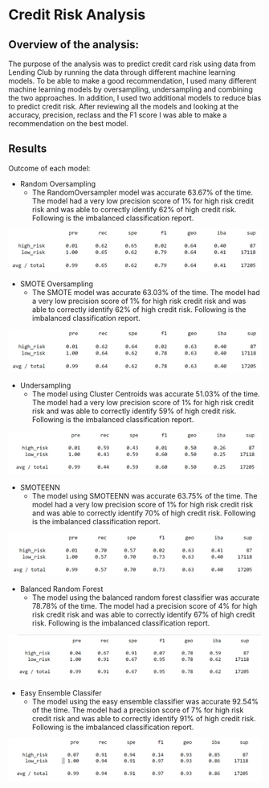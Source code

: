 # Credit Risk Analysis


## <b>Overview of the analysis:</b>

The purpose of the analysis was to predict credit card risk using data from Lending Club by running the data through different machine learning models.  To be able to make a good recommendation, I used many different machine learning models by oversampling, undersampling and combining the two approaches.  In addition, I used two additional models to reduce bias to predict credit risk.  After reviewing all the models and looking at the accuracy, precision, reclass and the F1 score I was able to make a recommendation on the best model.

## <b>Results</b>

Outcome of each model:
 - Random Oversampling
   - The RandomOversampler model was accurate 63.67% of the time. The model had a very low precision score of 1% for high risk credit risk and was able to correctly identify 62% of high credit risk.  Following is the imbalanced classification report.

![](/Resources/Naive.png)

 - SMOTE Oversampling
   - The SMOTE model was accurate 63.03% of the time. The model had a very low precision score of 1% for high risk credit risk and was able to correctly identify 62% of high credit risk.  Following is the imbalanced classification report.

![](/Resources/SMOTE.png)

 - Undersampling
   - The model using Cluster Centroids was accurate 51.03% of the time. The model had a very low precision score of 1% for high risk credit risk and was able to correctly identify 59% of high credit risk.  Following is the imbalanced classification report.

![](/Resources/Undersampling.png)

 - SMOTEENN
   - The model using SMOTEENN was accurate 63.75% of the time. The model had a very low precision score of 1% for high risk credit risk and was able to correctly identify 70% of high credit risk.  Following is the imbalanced classification report.

![](/Resources/combination.png)

 - Balanced Random Forest 
   - The model using the balanced random forest classifier was accurate 78.78% of the time. The model had a precision score of 4% for high risk credit risk and was able to correctly identify 67% of high credit risk.  Following is the imbalanced classification report.

![](/Resources/BalancedRandomForest.png)

 - Easy Ensemble Classifer
   - The model using the easy ensemble classifier was accurate 92.54% of the time. The model had a precision score of 7% for high risk credit risk and was able to correctly identify 91% of high credit risk.  Following is the imbalanced classification report.

![](/Resources/Adaboost.png)
